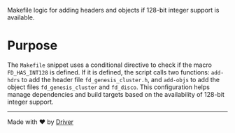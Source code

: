 <!--------------------------------------------------------------------------------->
<!-- IMPORTANT: This file is auto-generated by Driver (https://driver.ai). -------->
<!-- Manual edits may be overwritten on future commits. --------------------------->
<!--------------------------------------------------------------------------------->

Makefile logic for adding headers and objects if 128-bit integer support is available.

# Purpose
The `Makefile` snippet uses a conditional directive to check if the macro `FD_HAS_INT128` is defined. If it is defined, the script calls two functions: `add-hdrs` to add the header file `fd_genesis_cluster.h`, and `add-objs` to add the object files `fd_genesis_cluster` and `fd_disco`. This configuration helps manage dependencies and build targets based on the availability of 128-bit integer support.

---
Made with ❤️ by [Driver](https://www.driver.ai/)